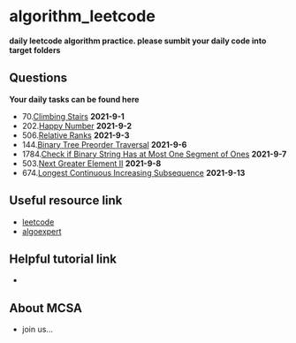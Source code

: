 # algorithm_leetcode
**daily leetcode algorithm practice. please sumbit your daily code into target folders**

## Questions
**Your daily tasks can be found here**

 - 70.[Climbing Stairs](https://leetcode.com/problems/climbing-stairs/) **2021-9-1**
 - 202.[Happy Number](https://leetcode.com/problems/happy-number/) **2021-9-2**
 - 506.[Relative Ranks](https://leetcode.com/problems/relative-ranks/) **2021-9-3**
 - 144.[Binary Tree Preorder Traversal](https://leetcode.com/problems/binary-tree-preorder-traversal/) **2021-9-6**
 - 1784.[Check if Binary String Has at Most One Segment of Ones](https://leetcode.com/problems/check-if-binary-string-has-at-most-one-segment-of-ones/) **2021-9-7**
 - 503.[Next Greater Element II](https://leetcode.com/problems/next-greater-element-ii/) **2021-9-8**
 - 674.[Longest Continuous Increasing Subsequence](https://leetcode.com/problems/longest-continuous-increasing-subsequence/) **2021-9-13**

## Useful resource link 
 - [leetcode](https://leetcode.com/problemset/all/?page=1)
 - [algoexpert](https://www.algoexpert.io/questions)

## Helpful tutorial link 
 - 


## About MCSA 
 - join us...



